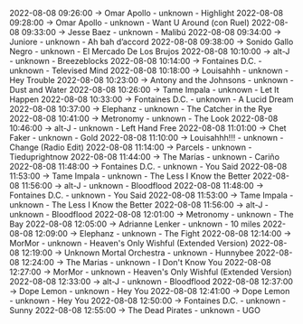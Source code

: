 2022-08-08 09:26:00 -> Omar Apollo - unknown - Highlight
2022-08-08 09:28:00 -> Omar Apollo - unknown - Want U Around (con Ruel)
2022-08-08 09:33:00 -> Jesse Baez - unknown - Malibú
2022-08-08 09:34:00 -> Juniore - unknown - Ah bah d’accord
2022-08-08 09:38:00 -> Sonido Gallo Negro - unknown - El Mercado De Los Brujos
2022-08-08 10:10:00 -> alt-J - unknown - Breezeblocks
2022-08-08 10:14:00 -> Fontaines D.C. - unknown - Televised Mind
2022-08-08 10:18:00 -> Louisahhh - unknown - Hey Trouble
2022-08-08 10:23:00 -> Antony and the Johnsons - unknown - Dust and Water
2022-08-08 10:26:00 -> Tame Impala - unknown - Let It Happen
2022-08-08 10:33:00 -> Fontaines D.C. - unknown - A Lucid Dream
2022-08-08 10:37:00 -> Elephanz - unknown - The Catcher in the Rye
2022-08-08 10:41:00 -> Metronomy - unknown - The Look
2022-08-08 10:46:00 -> alt-J - unknown - Left Hand Free
2022-08-08 11:01:00 -> Chet Faker - unknown - Gold
2022-08-08 11:10:00 -> Louisahhh!!! - unknown - Change (Radio Edit)
2022-08-08 11:14:00 -> Parcels - unknown - Tieduprightnow
2022-08-08 11:44:00 -> The Marías - unknown - Cariño
2022-08-08 11:48:00 -> Fontaines D.C. - unknown - You Said
2022-08-08 11:53:00 -> Tame Impala - unknown - The Less I Know the Better
2022-08-08 11:56:00 -> alt-J - unknown - Bloodflood
2022-08-08 11:48:00 -> Fontaines D.C. - unknown - You Said
2022-08-08 11:53:00 -> Tame Impala - unknown - The Less I Know the Better
2022-08-08 11:56:00 -> alt-J - unknown - Bloodflood
2022-08-08 12:01:00 -> Metronomy - unknown - The Bay
2022-08-08 12:05:00 -> Adrianne Lenker - unknown - 10 miles
2022-08-08 12:09:00 -> Elephanz - unknown - The Fight
2022-08-08 12:14:00 -> MorMor - unknown - Heaven's Only Wishful (Extended Version)
2022-08-08 12:19:00 -> Unknown Mortal Orchestra - unknown - Hunnybee
2022-08-08 12:24:00 -> The Marias - unknown - I Don't Know You
2022-08-08 12:27:00 -> MorMor - unknown - Heaven's Only Wishful (Extended Version)
2022-08-08 12:33:00 -> alt-J - unknown - Bloodflood
2022-08-08 12:37:00 -> Dope Lemon - unknown - Hey You
2022-08-08 12:41:00 -> Dope Lemon - unknown - Hey You
2022-08-08 12:50:00 -> Fontaines D.C. - unknown - Sunny
2022-08-08 12:55:00 -> The Dead Pirates - unknown - UGO
